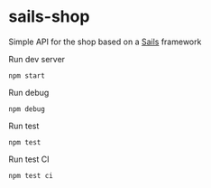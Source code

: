 # sails-shop
Simple API for the shop based on a [Sails](http://sailsjs.org) framework

Run dev server

`npm start`

Run debug

`npm debug`

Run test

`npm test`

Run test CI

`npm test ci`